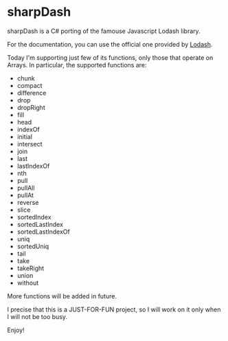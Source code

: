 # sharpDash
sharpDash is a C# porting of the famouse Javascript Lodash library.

For the documentation, you can use the official one provided by [Lodash](https://lodash.com/docs/4.17.2).

Today I'm supporting just few of its functions, only those that operate on Arrays. In particular, the supported functions are:

- chunk
- compact
- difference
- drop
- dropRight
- fill
- head
- indexOf
- initial
- intersect
- join
- last
- lastIndexOf
- nth
- pull
- pullAll
- pullAt
- reverse
- slice
- sortedIndex
- sortedLastIndex
- sortedLastIndexOf
- uniq
- sortedUniq
- tail
- take
- takeRight
- union
- without

More functions will be added in future.

I precise that this is a JUST-FOR-FUN project, so I will work on it only when I will not be too busy.

Enjoy!